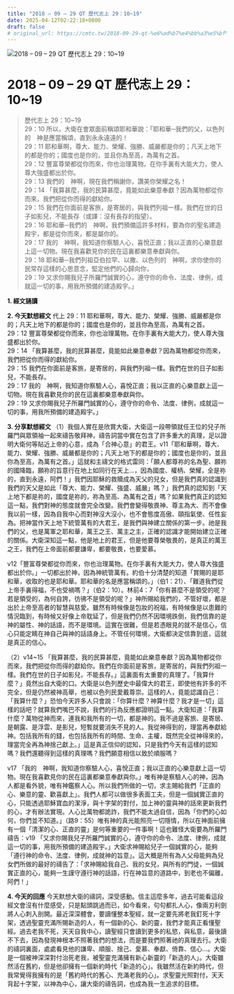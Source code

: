 ```yaml
---
title: "2018 – 09 – 29 QT 歷代志上 29：10~19"
date: 2025-04-12T02:22:18+0800
draft: false
# original_url: https://cmtc.tw/2018-09-29-qt-%e6%ad%b7%e4%bb%a3%e5%bf%97%e4%b8%8a-29%ef%bc%9a1019
---
```


![2018 – 09 – 29 QT 歷代志上 29：10\~19](/images/qt.jpg   "2018 – 09 – 29 QT 歷代志上 29：10\~19")

# 2018 – 09 – 29 QT 歷代志上 29：10\~19

> 歷代志上 29：10\~19  
> 29：10 所以，大衛在會眾面前稱頌耶和華說：「耶和華─我們的父，以色列的　神是應當稱頌，直到永永遠遠的！  
> 29：11 耶和華啊，尊大、能力、榮耀、強勝、威嚴都是你的；凡天上地下的都是你的；國度也是你的，並且你為至高，為萬有之首。  
> 29：12 豐富尊榮都從你而來，你也治理萬物。在你手裏有大能大力，使人尊大強盛都出於你。  
> 29：13 我們的　神啊，現在我們稱謝你，讚美你榮耀之名！  
> 29：14 「我算甚麼，我的民算甚麼，竟能如此樂意奉獻？因為萬物都從你而來，我們把從你而得的獻給你。  
> 29：15 我們在你面前是客旅，是寄居的，與我們列祖一樣。我們在世的日子如影兒，不能長存（或譯：沒有長存的指望）。  
> 29：16 耶和華─我們的　神啊，我們預備這許多材料，要為你的聖名建造殿宇，都是從你而來，都是屬你的。  
> 29：17 我的　神啊，我知道你察驗人心，喜悅正直；我以正直的心樂意獻上這一切物。現在我喜歡見你的民在這裏都樂意奉獻與你。  
> 29：18 耶和華─我們列祖亞伯拉罕、以撒、以色列的　神啊，求你使你的民常存這樣的心思意念，堅定他們的心歸向你，  
> 29：19 又求你賜我兒子所羅門誠實的心，遵守你的命令、法度、律例，成就這一切的事，用我所預備的建造殿宇。」

**1. 經文誦讀**

**2.  今天默想經文**
代上 29：11 耶和華啊，尊大、能力、榮耀、強勝、威嚴都是你的；凡天上地下的都是你的；國度也是你的，並且你為至高，為萬有之首。  
29：12 豐富尊榮都從你而來，你也治理萬物。在你手裏有大能大力，使人尊大強盛都出於你。  
29：14 「我算甚麼，我的民算甚麼，竟能如此樂意奉獻？因為萬物都從你而來，我們把從你而得的獻給你。  
29：15 我們在你面前是客旅，是寄居的，與我們列祖一樣。我們在世的日子如影兒，不能長存。  
29：17 我的　神啊，我知道你察驗人心，喜悅正直；我以正直的心樂意獻上這一切物。現在我喜歡見你的民在這裏都樂意奉獻與你。  
29：19 又求你賜我兒子所羅門誠實的心，遵守你的命令、法度、律例，成就這一切的事，用我所預備的建造殿宇。」

**3. 分享默想經文**
（1）我個人實在是欣賞大衛，大衛這一段帶領就任王位的兒子所羅門與眾領袖一起來禱告敬拜神，禱告詞當中實在包含了許多重大的真理，足以證明大衛何等貼近上帝的心意，成為「合神心意」的君王。v11「耶和華啊，尊大、能力、榮耀、強勝、威嚴都是你的；凡天上地下的都是你的；國度也是你的，並且你為至高，為萬有之首。」這就和主禱文的格式雷同：「願人都尊祢的名為聖、願祢的國降臨，願祢的旨意行在地上如同行在天上…，因為國度、權柄、榮耀，全是祢的，直到永遠，阿們！」我們因耶穌的救贖成為天父的兒女，但是我們真的認識到我們的天父是如此「尊大、能力、榮耀、強盛、威嚴」嗎？」我們真的認知到「天上地下都是祢的，國度是祢的，祢為至高、為萬有之首」嗎？如果我們真正的認知這一點，我們對神的態度就會完全改變。我們會變得敬畏神、尊主為大、而不會像我以前一樣，因為自我中心而對神沒大沒小，也不會態度高傲、頤指氣使、任性妄為。把神當作天上地下統管萬有的大君王，是我們與神建立關係的第一步。祂是我們的父，也是萬軍之耶和華，萬王之王、萬主之主，正確的認識才能開始建立正確的關係。大衛深知這一點，他是地上的君王，但是他要尊榮敬畏的，是真正的萬王之王，我們在上帝面前都要謙卑，都要敬畏，也要愛慕。

v12「豐富尊榮都從你而來，你也治理萬物。在你手裏有大能大力，使人尊大強盛都出於你。」一切都出於神，因為神統管萬有。約伯十分清楚的知道「賞賜的是耶和華，收取的也是耶和華。耶和華的名是應當稱頌的。」（伯1：21）、「難道我們從上帝手裏得福，不也受禍嗎？」（伯2：10）。林前4：7「你有甚麼不是領受的呢？若是領受的，為何自誇，彷彿不是領受的呢？」神所賜給我們的，不管好壞，都是出於上帝至高者的智慧與慈愛。雖然有時候像是包妝的祝福，有時候像是以患難的情況臨到，有時候又好像上帝耽延了，但是我們仍然不因環境跌倒，我們信靠的是神的屬性、神的話語，而不是環境。這實在很難，但是若憑眼見的就不是信心，信心只能定睛在神自己與神的話語身上。不管任何環境，大衛都決定信靠到底，這就是真正的信心。

（2）v14\~15 「我算甚麼，我的民算甚麼，竟能如此樂意奉獻？因為萬物都從你而來，我們把從你而得的獻給你。我們在你面前是客旅，是寄居的，與我們列祖一樣。我們在世的日子如影兒，不能長存。」這裏面有太重要的真理了。「我算什麼？」竟然出自大衛的口。大衛是以色列歷史中最偉大的君王，即使他有許多的不完全，但是仍然被神高舉，也被以色列民愛戴尊崇。這樣的人，竟能認識自己：「我算什麼？」恐怕今天許多人只會說：「你算什麼？神算什麼？我才是一切」這樣的話吧？就算我們嘴巴不說，我們的行為反應都證明這一點。大衛知道：「我算什麼？萬物從神而來，連我和我所有的一切，都是神的。我不過是客旅、是寄居、是朝露、是浮雲、是影兒，短暫就要消失不見的人。我從神得到的，理當再奉獻給神。包括我所有的錢，也包括我所有的時間、生命、主權，既然完全從神得來的，理當完全再為神捨己獻上。」這是真正信仰的認知，只是我們今天有這樣的認知嗎？我們還聽得到這樣的真理嗎？我們願意相信以致於順服嗎？

v17 「我的　神啊，我知道你察驗人心，喜悅正直；我以正直的心樂意獻上這一切物。現在我喜歡見你的民在這裏都樂意奉獻與你。」唯有神是察驗人心的神，因為人都是看外貌，唯有神鑑察人心。所以我們所做的一切，求主賜給我們「正直的心、樂意的靈、歡喜獻上」。我們人都可以做很多表面工夫，但是一個誠實正直的心，只能透過耶穌寶血的潔淨，與十字架的對付，加上神的靈與神的話來更新我們的心，才有辦法實現。人心比萬物都詭詐，我們不能太過自信，因為「你們的心如何，你們並不知道。」（路9：55）唯有神的真光能照亮一切隱情，所以在神面前擁有一個「清潔的心、正直的靈」是何等重要的一件事啊！這也難怪大衛要為所羅門禱告：v19 「又求你賜我兒子所羅門誠實的心，遵守你的命令、法度、律例，成就這一切的事，用我所預備的建造殿宇。」大衛求神賜給兒子一個誠實的心，能夠「遵行神的命令、法度、律例，成就神的旨意」。這大概是所有為人父母能夠為兒女們所做的最好的禱告了：「求神賜給我自己、我的女兒，與所有的門徒，一個誠實正直的心，能夠一生謹守遵行神的話語，行在神旨意的道路中，到老也不偏離，阿們！」

**4. 今天的回應**
今天默想大衛的禱詞，深受感動。信主這麼多年，過去可能看這段經文會沒有什麼感受，只是點頭跳過而已，如今看來，句句都扎人心，像兩刃利劍將人心刺入剖開。最近深深體會，要讀懂整本聖經，就一定要先將老我釘死十字架，透過聖靈充滿所賜新造的人，有一個新的心、新的靈，我們才能真正看懂聖經。過去老我不死，天天自我中心，讀聖經只會讀到更多的私慾，與私意，最後讀不下去，因為發現神根本不照著我們的想法，而是要我們照著祂的真理去行。大衛的禱詞裏面，處處看見他的謙卑、順服、捨己、愛慕、奉獻、倚靠、信心…。大衛是一個被神深深對付治死老我，被聖靈充滿擁有新心新靈的「新造的人」。大衛雖然活在舊約，但是他卻擁有一個新約時代「新造的心」。我雖然活在新約時代，但我常覺得我擁有的是「舊約時代的舊心、充滿老我的心」。求聖靈光照對付，天天背起十字架，以神為中心，讓大衛的禱告詞，也成為我一生追求的目標。
